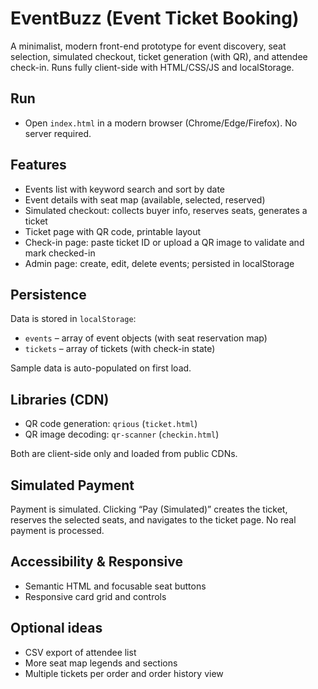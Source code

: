 # EventBuzz (Event Ticket Booking)

A minimalist, modern front-end prototype for event discovery, seat selection, simulated checkout, ticket generation (with QR), and attendee check-in. Runs fully client-side with HTML/CSS/JS and localStorage.

## Run

- Open `index.html` in a modern browser (Chrome/Edge/Firefox). No server required.

## Features

- Events list with keyword search and sort by date
- Event details with seat map (available, selected, reserved)
- Simulated checkout: collects buyer info, reserves seats, generates a ticket
- Ticket page with QR code, printable layout
- Check-in page: paste ticket ID or upload a QR image to validate and mark checked-in
- Admin page: create, edit, delete events; persisted in localStorage

## Persistence

Data is stored in `localStorage`:
- `events` – array of event objects (with seat reservation map)
- `tickets` – array of tickets (with check-in state)

Sample data is auto-populated on first load.

## Libraries (CDN)

- QR code generation: `qrious` (`ticket.html`)
- QR image decoding: `qr-scanner` (`checkin.html`)

Both are client-side only and loaded from public CDNs.

## Simulated Payment

Payment is simulated. Clicking “Pay (Simulated)” creates the ticket, reserves the selected seats, and navigates to the ticket page. No real payment is processed.

## Accessibility & Responsive

- Semantic HTML and focusable seat buttons
- Responsive card grid and controls

## Optional ideas

- CSV export of attendee list
- More seat map legends and sections
- Multiple tickets per order and order history view


